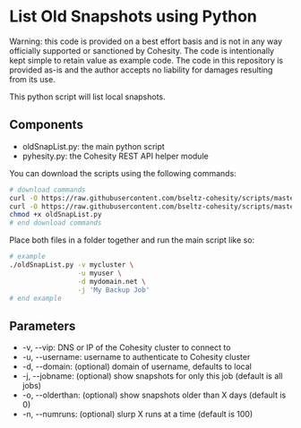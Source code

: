 # List Old Snapshots using Python

Warning: this code is provided on a best effort basis and is not in any way officially supported or sanctioned by Cohesity. The code is intentionally kept simple to retain value as example code. The code in this repository is provided as-is and the author accepts no liability for damages resulting from its use.

This python script will list local snapshots.

## Components

* oldSnapList.py: the main python script
* pyhesity.py: the Cohesity REST API helper module

You can download the scripts using the following commands:

```bash
# download commands
curl -O https://raw.githubusercontent.com/bseltz-cohesity/scripts/master/python/oldSnapList/oldSnapList.py
curl -O https://raw.githubusercontent.com/bseltz-cohesity/scripts/master/python/pyhesity.py
chmod +x oldSnapList.py
# end download commands
```

Place both files in a folder together and run the main script like so:

```bash
# example
./oldSnapList.py -v mycluster \
                 -u myuser \
                 -d mydomain.net \
                 -j 'My Backup Job'
# end example
```

## Parameters

* -v, --vip: DNS or IP of the Cohesity cluster to connect to
* -u, --username: username to authenticate to Cohesity cluster
* -d, --domain: (optional) domain of username, defaults to local
* -j, --jobname: (optional) show snapshots for only this job (default is all jobs)
* -o, --olderthan: (optional) show snapshots older than X days (default is 0)
* -n, --numruns: (optional) slurp X runs at a time (default is 100)
